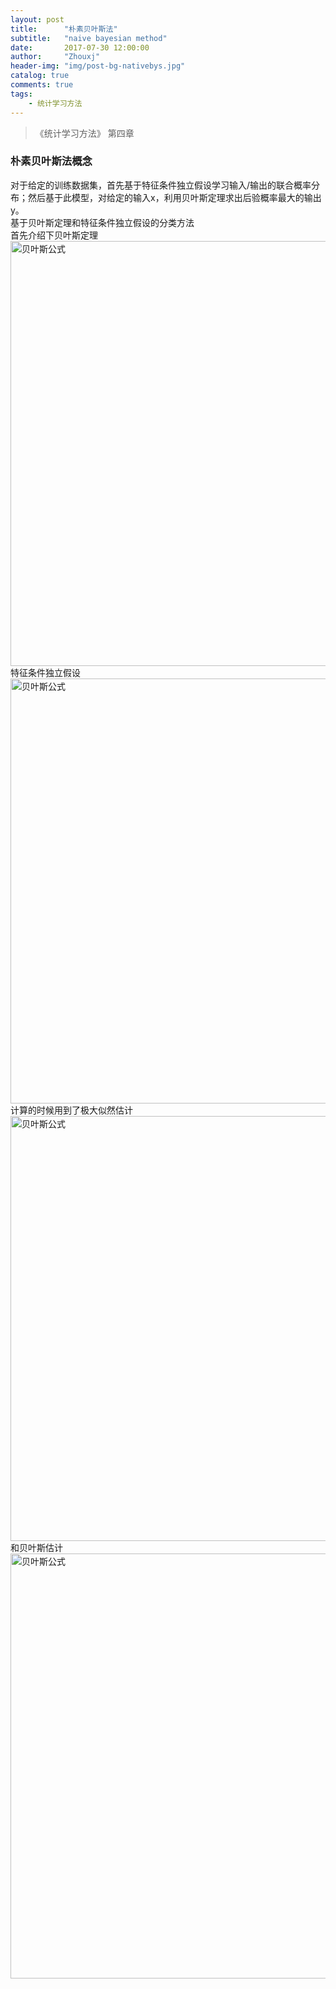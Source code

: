 ```yaml
---
layout: post
title:      "朴素贝叶斯法"
subtitle:   "naive bayesian method"
date:       2017-07-30 12:00:00
author:     "Zhouxj"
header-img: "img/post-bg-nativebys.jpg"
catalog: true
comments: true
tags:
    - 统计学习方法
---
```


> 《统计学习方法》 第四章
### 朴素贝叶斯法概念
对于给定的训练数据集，首先基于特征条件独立假设学习输入/输出的联合概率分布；然后基于此模型，对给定的输入x，利用贝叶斯定理求出后验概率最大的输出y。<br>
基于贝叶斯定理和特征条件独立假设的分类方法<br>
首先介绍下贝叶斯定理<br>
<img src="//archer811.github.io/img/bayes.png"  width="680" alt="贝叶斯公式"/>
特征条件独立假设<br>
<img src="//archer811.github.io/img/bayes-2.png"  width="680" alt="贝叶斯公式"/>
计算的时候用到了极大似然估计<br>
<img src="//archer811.github.io/img/bayes-3.png"  width="680" alt="贝叶斯公式"/>
和贝叶斯估计<br>
<img src="//archer811.github.io/img/bayes-4.png"  width="680" alt="贝叶斯公式"/>
